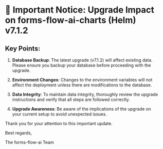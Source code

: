 # 🚨 Important Notice: Upgrade Impact on forms-flow-ai-charts (Helm) v7.1.2

## Key Points:

1. **Database Backup**: The latest upgrade (v7.1.2) will affect existing data. Please ensure you backup your database before proceeding with the upgrade.

2. **Environment Changes**: Changes to the environment variables will not affect the deployment unless there are modifications to the database.

3. **Data Integrity**: To maintain data integrity, thoroughly review the upgrade instructions and verify that all steps are followed correctly.

4. **Upgrade Awareness**: Be aware of the implications of the upgrade on your current setup to avoid unexpected issues.

Thank you for your attention to this important update.

Best regards,

The forms-flow-ai Team
